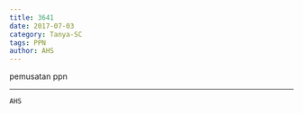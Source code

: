 ```yaml
---
title: 3641
date: 2017-07-03
category: Tanya-SC
tags: PPN
author: AHS
---
```


pemusatan ppn

---



`AHS`
